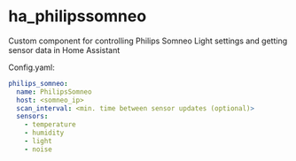 # ha_philipssomneo
Custom component for controlling Philips Somneo Light settings and getting sensor data in Home Assistant


Config.yaml:

```yaml
philips_somneo:
  name: PhilipsSomneo
  host: <somneo_ip>
  scan_interval: <min. time between sensor updates (optional)>
  sensors:
    - temperature
    - humidity
    - light
    - noise
```
